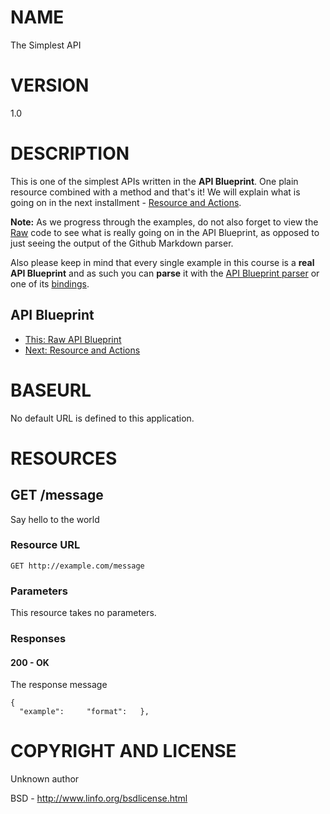 # NAME

The Simplest API

# VERSION

1.0

# DESCRIPTION

This is one of the simplest APIs written in the **API Blueprint**.
One plain resource combined with a method and that's it! We will explain what is going on in the next installment - [Resource and Actions](02.%20Resource%20and%20Actions.md).

**Note:** As we progress through the examples, do not also forget to view the [Raw](https://raw.github.com/apiaryio/api-blueprint/master/examples/01.%20Simplest%20API.md) code to see what is really going on in the API Blueprint, as opposed to just seeing the output of the Github Markdown parser.

Also please keep in mind that every single example in this course is a **real API Blueprint** and as such you can **parse** it with the [API Blueprint parser](https://github.com/apiaryio/drafter) or one of its [bindings](https://github.com/apiaryio/drafter#bindings).

## API Blueprint
+ [This: Raw API Blueprint](https://raw.github.com/apiaryio/api-blueprint/master/examples/01.%20Simplest%20API.md)
+ [Next: Resource and Actions](02.%20Resource%20and%20Actions.md)

# BASEURL

No default URL is defined to this application.

# RESOURCES

## GET /message

Say hello to the world

### Resource URL

    GET http://example.com/message

### Parameters

This resource takes no parameters.

### Responses

#### 200 - OK

The response message

    {
      "example":     "format":   },

# COPYRIGHT AND LICENSE

Unknown author

BSD - http://www.linfo.org/bsdlicense.html
